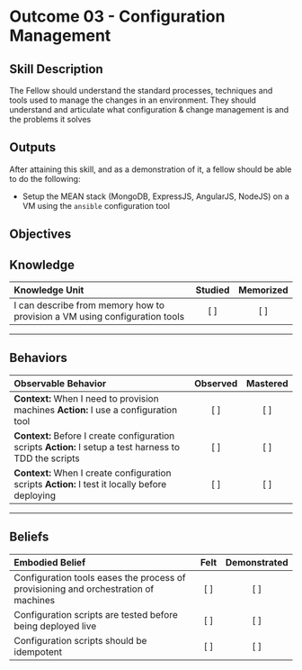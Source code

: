 # Outcome 03 - Configuration Management

Skill Description
-----------------
The Fellow should understand the standard processes, techniques and tools used to manage the changes in an environment. They should understand and articulate what configuration & change management is and the problems it solves


Outputs
-------
After attaining this skill, and as a demonstration of it, a fellow should be able to do the following:

- Setup the MEAN stack (MongoDB, ExpressJS, AngularJS, NodeJS) on a VM using the `ansible` configuration tool


**Objectives**
--------------

## **Knowledge**

| Knowledge Unit   |      Studied      | Memorized |
|:-----------------|:-----------------:|:---------:|
| I can describe from memory how to provision a VM using configuration tools | [ ] | [ ] |


----------------


## **Behaviors**

| Observable Behavior   |      Observed      | Mastered |
|:----------------------|:------------------:|:--------:|
| **Context:** When I need to provision machines **Action:** I use a configuration tool | [ ] | [ ]  |
| **Context:** Before I create configuration scripts **Action:** I setup a test harness to TDD the scripts | [ ] | [ ]  |
| **Context:** When I create configuration scripts **Action:** I test it locally before deploying | [ ] | [ ] |


--------------


## **Beliefs**

| Embodied Belief   |      Felt          | Demonstrated |
|:------------------|:------------------:|:------------:|
| Configuration tools eases the process of provisioning and orchestration of machines | [ ] | [ ] |
| Configuration scripts are tested before being deployed live | [ ] | [ ] |
| Configuration scripts should be idempotent | [ ] | [ ] |
